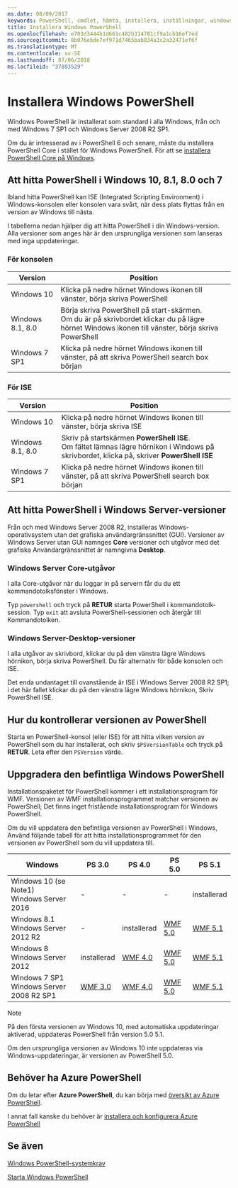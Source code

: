 ```yaml
---
ms.date: 08/09/2017
keywords: PowerShell, cmdlet, hämta, installera, inställningar, windows 10, windows 8.1, windows 8.0, windows 7
title: Installera Windows PowerShell
ms.openlocfilehash: e703d3444b1d661c482b314781cf9a1cb16ef7ed
ms.sourcegitcommit: 8b076ebde7ef971d7465bab834a3c2a32471ef6f
ms.translationtype: MT
ms.contentlocale: sv-SE
ms.lasthandoff: 07/06/2018
ms.locfileid: "37893529"
---
```

# <a name="installing-windows-powershell"></a>Installera Windows PowerShell

Windows PowerShell är installerat som standard i alla Windows, från och med Windows 7 SP1 och Windows Server 2008 R2 SP1.

Om du är intresserad av i PowerShell 6 och senare, måste du installera PowerShell Core i stället för Windows PowerShell. För att se [installera PowerShell Core på Windows](Installing-PowerShell-Core-on-Windows.md).

## <a name="finding-powershell-in-windows-10-81-80-and-7"></a>Att hitta PowerShell i Windows 10, 8.1, 8.0 och 7

Ibland hitta PowerShell kan ISE (Integrated Scripting Environment) i Windows-konsolen eller konsolen vara svårt, när dess plats flyttas från en version av Windows till nästa.

I tabellerna nedan hjälper dig att hitta PowerShell i din Windows-version.
Alla versioner som anges här är den ursprungliga versionen som lanseras med inga uppdateringar.

### <a name="for-console"></a>För konsolen

Version | Position
-- | --
Windows 10 | Klicka på nedre hörnet Windows ikonen till vänster, börja skriva PowerShell
Windows 8.1, 8.0 | Börja skriva PowerShell på start-skärmen.<br/>Om du är på skrivbordet klickar du på lägre hörnet Windows ikonen till vänster, börja skriva PowerShell
Windows 7 SP1 | Klicka på nedre hörnet Windows ikonen till vänster, på att skriva PowerShell search box början

### <a name="for-ise"></a>För ISE

Version | Position
-- | --
Windows 10 | Klicka på nedre hörnet Windows ikonen till vänster, börja skriva ISE
Windows 8.1, 8.0 | Skriv på startskärmen **PowerShell ISE**.<br/>Om fältet lämnas lägre hörnikon i Windows på skrivbordet, klicka på, skriver **PowerShell ISE**
Windows 7 SP1 | Klicka på nedre hörnet Windows ikonen till vänster, på att skriva PowerShell search box början

## <a name="finding-powershell-in-windows-server-versions"></a>Att hitta PowerShell i Windows Server-versioner

Från och med Windows Server 2008 R2, installeras Windows-operativsystem utan det grafiska användargränssnittet (GUI).
Versioner av Windows Server utan GUI namnges **Core** versioner och utgåvor med det grafiska Användargränssnittet är namngivna **Desktop**.

### <a name="windows-server-core-editions"></a>Windows Server Core-utgåvor

I alla Core-utgåvor när du loggar in på servern får du du ett kommandotolksfönster i Windows.

Typ `powershell` och tryck på **RETUR** starta PowerShell i kommandotolk-session.
Typ `exit` att avsluta PowerShell-sessionen och återgår till Kommandotolken.

### <a name="windows-server-desktop-editions"></a>Windows Server-Desktop-versioner

I alla utgåvor av skrivbord, klickar du på den vänstra lägre Windows hörnikon, börja skriva PowerShell.
Du får alternativ för både konsolen och ISE.

Det enda undantaget till ovanstående är ISE i Windows Server 2008 R2 SP1; i det här fallet klickar du på den vänstra lägre Windows hörnikon, Skriv PowerShell ISE.

## <a name="how-to-check-the-version-of-powershell"></a>Hur du kontrollerar versionen av PowerShell

Starta en PowerShell-konsol (eller ISE) för att hitta vilken version av PowerShell som du har installerat, och skriv `$PSVersionTable` och tryck på **RETUR**. Leta efter den `PSVersion` värde.

## <a name="upgrading-existing-windows-powershell"></a>Uppgradera den befintliga Windows PowerShell

Installationspaketet för PowerShell kommer i ett installationsprogram för WMF.
Versionen av WMF installationsprogrammet matchar versionen av PowerShell; Det finns inget fristående installationsprogram för Windows PowerShell.

Om du vill uppdatera den befintliga versionen av PowerShell i Windows, Använd följande tabell för att hitta installationsprogrammet för den versionen av PowerShell som du vill uppdatera till.

Windows | PS 3.0 | PS 4.0 | PS 5.0 | PS 5.1 |
--|--|--|--|--|
Windows 10 (se Note1)<br/>Windows Server 2016 | - | - | - | installerad
Windows 8.1<br/>Windows Server 2012 R2 | - | installerad | [WMF 5.0](https://www.microsoft.com/en-us/download/details.aspx?id=50395) | [WMF 5.1](https://www.microsoft.com/en-us/download/details.aspx?id=54616)
Windows 8<br/>Windows Server 2012 | installerad | [WMF 4.0](https://www.microsoft.com/en-us/download/details.aspx?id=40855) | [WMF 5.0](https://www.microsoft.com/en-us/download/details.aspx?id=50395) | [WMF 5.1](https://www.microsoft.com/en-us/download/details.aspx?id=54616)
Windows 7 SP1<br/>Windows Server 2008 R2 SP1 | [WMF 3.0](https://www.microsoft.com/en-us/download/details.aspx?id=34595) | [WMF 4.0](https://www.microsoft.com/en-us/download/details.aspx?id=40855) | [WMF 5.0](https://www.microsoft.com/en-us/download/details.aspx?id=50395) | [WMF 5.1](https://www.microsoft.com/en-us/download/details.aspx?id=54616)

> [!NOTE]
>
> På den första versionen av Windows 10, med automatiska uppdateringar aktiverad, uppdateras PowerShell från version 5.0 5.1.
>
> Om den ursprungliga versionen av Windows 10 inte uppdateras via Windows-uppdateringar, är versionen av PowerShell 5.0.

## <a name="need-azure-powershell"></a>Behöver ha Azure PowerShell

Om du letar efter **Azure PowerShell**, du kan börja med [översikt av Azure PowerShell](/powershell/azure/overview).

I annat fall kanske du behöver är [installera och konfigurera Azure PowerShell](/powershell/azure/install-azurerm-ps)

## <a name="see-also"></a>Se även

[Windows PowerShell-systemkrav](Windows-PowerShell-System-Requirements.md)

[Starta Windows PowerShell](Starting-Windows-PowerShell.md)